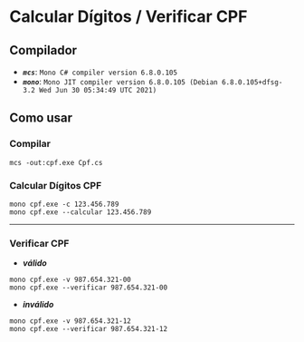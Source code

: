 # Calcular Dígitos / Verificar CPF

## Compilador

- *__`mcs`__*: `Mono C# compiler version 6.8.0.105`
- *__`mono`__*: `Mono JIT compiler version 6.8.0.105 (Debian 6.8.0.105+dfsg-3.2 Wed Jun 30 05:34:49 UTC 2021)`

## Como usar

### Compilar

```console
mcs -out:cpf.exe Cpf.cs
```

### Calcular Dígitos CPF

```console
mono cpf.exe -c 123.456.789
mono cpf.exe --calcular 123.456.789
```

---

### Verificar CPF

- *__válido__*

```console
mono cpf.exe -v 987.654.321-00
mono cpf.exe --verificar 987.654.321-00
```

- *__inválido__*

```console
mono cpf.exe -v 987.654.321-12
mono cpf.exe --verificar 987.654.321-12
```

